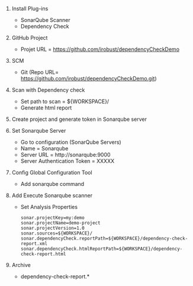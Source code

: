 1. Install Plug-ins
	- SonarQube Scanner
	- Dependency Check
 
2. GitHub Project
	- Projet URL = https://github.com/irobust/dependencyCheckDemo
 
3. SCM
	- Git (Repo URL= https://github.com/irobust/dependencyCheckDemo.git)
 
4. Scan with Dependency check
	- Set path to scan = ${WORKSPACE}/
	- Generate html report
 
5. Create project and generate token in Sonarqube server
 
6. Set Sonarqube Server
	- Go to configuration (SonarQube Servers)
	- Name = Sonarqube
	- Server URL = http://sonarqube:9000
	- Server Authentication Token = XXXXX
 
7. Config Global Configuration Tool
	- Add sonarqube command
 
8. Add Execute Sonarqube scanner
	- Set Analysis Properties
		```
		sonar.projectKey=my:demo
		sonar.projectName=demo-project
		sonar.projectVersion=1.0
		sonar.sources=${WORKSPACE}/
		sonar.dependencyCheck.reportPath=${WORKSPACE}/dependency-check-report.xml
		sonar.dependencyCheck.htmlReportPath=${WORKSPACE}/dependency-check-report.html
		```
 
9. Archive
	- dependency-check-report.*
